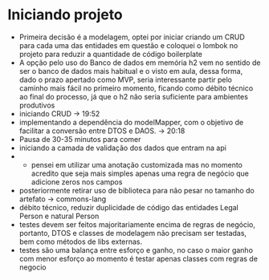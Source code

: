 # Iniciando projeto

- Primeira decisão é a modelagem, optei por iniciar criando um CRUD para cada uma das entidades em questão e coloquei o lombok no projeto para reduzir a quantidade de código boilerplate
- A opção pelo uso do Banco de dados em memória h2 vem no sentido de ser o banco de dados mais habitual e o visto em aula, dessa forma, dado o prazo apertado como MVP, seria interessante partir pelo caminho mais fácil no primeiro momento, ficando como débito técnico ao final do processo, já que o h2 não seria suficiente para ambientes produtivos 
- iniciando CRUD -> 19:52 
- implementando a dependência do modelMapper, com o objetivo de facilitar a conversão entre DTOS e DAOS. -> 20:18
- Pausa de 30-35 minutos para comer
- iniciando a camada de validação dos dados que entram na api 
- - pensei em utilizar uma anotação customizada mas no momento acredito que seja mais simples apenas uma regra de negócio que adicione zeros nos campos 
- posteriormente retirar uso de biblioteca para não pesar no tamanho do artefato -> commons-lang
- débito técnico, reduzir duplicidade de código das entidades Legal Person e natural Person 
- testes devem ser feitos majoritariamente encima de regras de negócio, portanto, DTOS e classes de modelagem não precisam ser testadas, bem como métodos de libs externas.
- testes são uma balança entre esforço e ganho, no caso o maior ganho com menor esforço ao momento é testar apenas classes com regras de negocio
